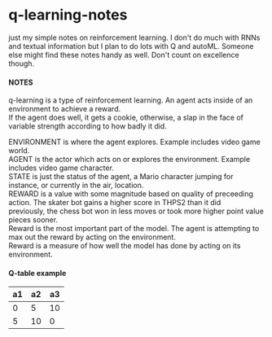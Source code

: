 # q-learning-notes
just my simple notes on reinforcement learning. I don't do much with RNNs and textual information but I plan to do lots with Q and autoML. Someone else might find these notes handy as well. Don't count on excellence though.


#### NOTES  
q-learning is a type of reinforcement learning. An agent acts inside of an environment to achieve a reward.  
If the agent does well, it gets a cookie, otherwise, a slap in the face of variable strength according to how badly it did.  

ENVIRONMENT is where the agent explores. Example includes video game world.  
AGENT is the actor which acts on or explores the environment. Example includes video game character.  
STATE is just the status of the agent, a Mario character jumping for instance, or currently in the air, location.  
REWARD is a value with some magnitude based on quality of preceeding action. The skater bot gains a higher score in THPS2 than it did   
    previously, the chess bot won in less moves or took more higher point value pieces sooner.  
Reward is the most important part of the model. The agent is attempting to max out the reward by acting on the environment.  
Reward is a measure of how well the model has done by acting on its environment.  


#### Q-table example
| a1 | a2 | a3 |  
|----|----|----|
| 0  | 5  | 10 |
| 5  | 10 | 0  |
